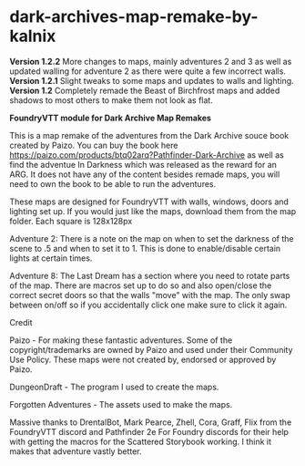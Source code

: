 # dark-archives-map-remake-by-kalnix
**Version 1.2.2** More changes to maps, mainly adventures 2 and 3 as well as updated walling for adventure 2 as there were quite a few incorrect walls.
**Version 1.2.1** Slight tweaks to some maps and updates to walls and lighting.
**Version 1.2** Completely remade the Beast of Birchfrost maps and added shadows to most others to make them not look as flat.

**FoundryVTT module for Dark Archive Map Remakes**

This is a map remake of the adventures from the Dark Archive souce book created by Paizo. You can buy the book here https://paizo.com/products/btq02arq?Pathfinder-Dark-Archive as well as find the adventue In Darkness which was released as the reward for an ARG. It does not have any of the content besides remade maps, you will need to own the book to be able to run the adventures.

These maps are designed for FoundryVTT with walls, windows, doors and lighting set up.
If you would just like the maps, download them from the map folder. Each square is 128x128px

Adventure 2: There is a note on the map on when to set the darkness of the scene to .5 and when to set it to 1. This is done to enable/disable certain lights at certain times.

Adventure 8: The Last Dream has a section where you need to rotate parts of the map. There are macros set up to do so and also open/close the correct secret doors so that the walls "move" with the map. The only swap between on/off so if you accidentally click one make sure to click it again. 

Credit

Paizo - For making these fantastic adventures. Some of the copyright/trademarks are owned by Paizo and used under their Community Use Policy. These maps were not created by, endorsed or approved by Paizo.

DungeonDraft - The program I used to create the maps.

Forgotten Adventures - The assets used to make the maps.

Massive thanks to DrentalBot, Mark Pearce, Zhell, Cora, Graff, Flix from the FoundryVTT discord and Pathfinder 2e For Foundry discords for their help with getting the macros for the Scattered Storybook working. I think it makes that adventure vastly better.
